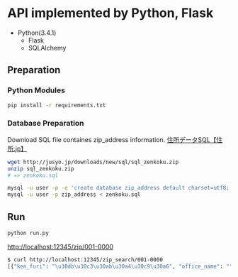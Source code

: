 # API implemented by Python, Flask

- Python(3.4.1)
  - Flask
  - SQLAlchemy

## Preparation

### Python Modules

```sh
pip install -r requirements.txt
```

### Database Preparation

Download SQL file containes zip\_address information.
[住所データSQL【住所.jp】](http://jusyo.jp/sql/new.php)

```sh
wget http://jusyo.jp/downloads/new/sql/sql_zenkoku.zip
unzip sql_zenkoku.zip
# => zenkoku.sql
```

```sh
mysql -u user -p -e 'create database zip_address default charset=utf8;'
mysql -u user -p zip_address < zenkoku.sql
```

## Run 

```sh
python run.py
```

[http://localhost:12345/zip/001-0000](http://localhost:12345/zip/001-0000)

``` sh
$ curl http://localhost:12345/zip_search/001-0000
[{"ken_furi": "\u30db\u30c3\u30ab\u30a4\u30c9\u30a6", "office_name": "", "block_name": "", "id": 1000000, "city_name": "\u672d\u5e4c\u5e02\u5317\u533a", "office_furi": "", "office_flg": 0, "ken_id": 1, "town_furi": "\u3000", "town_id": 11020000, "office_address": "", "delete_flg": 0, "zip": "001-0000", "memo": "", "kyoto_street": "", "town_memo": "\uff08\u8a72\u5f53\u306a\u3057\uff09", "city_id": 1102, "town_name": "", "city_furi": "\u30b5\u30c3\u30dd\u30ed\u30b7\u30ad\u30bf\u30af", "block_furi": "", "ken_name": "\u5317\u6d77\u9053", "new_id": 0}] 
```
